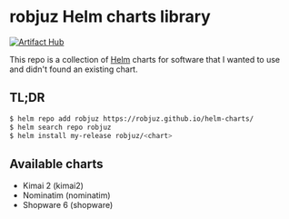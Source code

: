 # robjuz Helm charts library

[![Artifact Hub](https://img.shields.io/endpoint?url=https://artifacthub.io/badge/repository/robjuz)](https://artifacthub.io/packages/search?repo=robjuz)

This repo is a collection of [Helm](https://helm.sh/) charts for software that I wanted to use and didn't found an existing chart.

## TL;DR

```bash
$ helm repo add robjuz https://robjuz.github.io/helm-charts/
$ helm search repo robjuz
$ helm install my-release robjuz/<chart>
```

## Available charts

* Kimai 2 (kimai2)
* Nominatim (nominatim)
* Shopware 6 (shopware)
